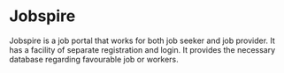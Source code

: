 # Jobspire
Jobspire is a job portal that works for both job seeker and job provider. It has a facility of separate registration and login. It provides the necessary database regarding favourable job or workers. 
